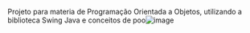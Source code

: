 Projeto para materia de Programação Orientada a Objetos, utilizando a biblioteca Swing Java e conceitos de poo![image](https://github.com/user-attachments/assets/e38469e1-87d8-49ad-b1f4-fc40bd0e7711)

